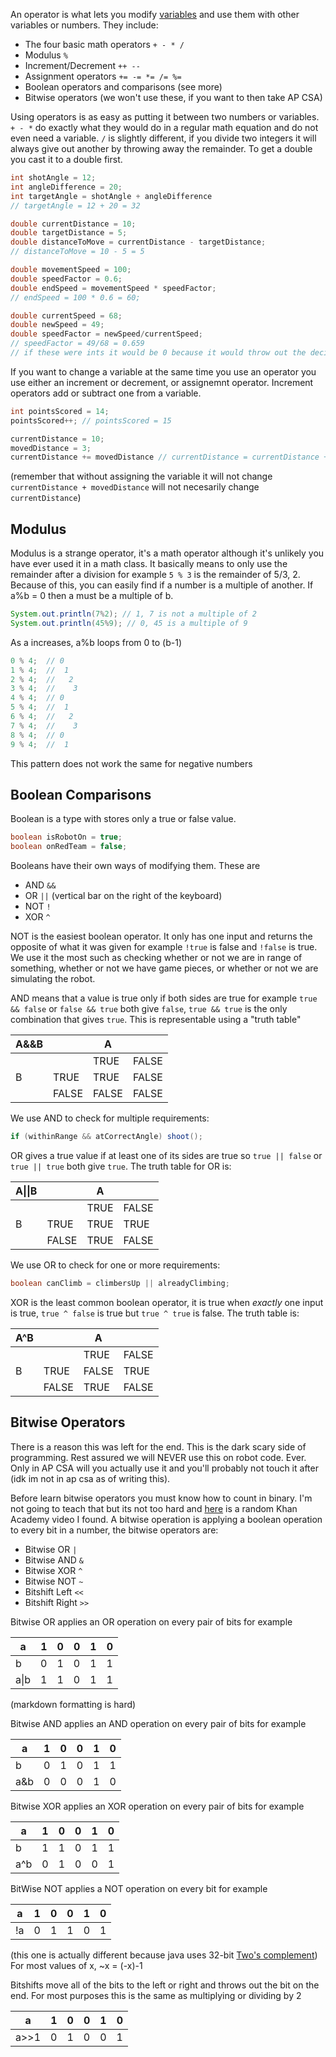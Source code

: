 An operator is what lets you modify [variables](https://github.com/watermelone1/2025-Programming-Curriculum/blob/main/Week%201/Variables.md) and use them with other variables or numbers. They include:
- The four basic math operators `+ - * /`
- Modulus `%`
- Increment/Decrement `++ --`
- Assignment operators `+= -= *= /= %=`
- Boolean operators and comparisons (see more)
- Bitwise operators (we won't use these, if you want to then take AP CSA)

Using operators is as easy as putting it between two numbers or variables. `+ - *` do exactly what they would do in a regular math equation and do not even need a variable. `/` is slightly different, if you divide two integers it will always give out another by throwing away the remainder. To get a double you cast it to a double first.

```java
int shotAngle = 12;
int angleDifference = 20;
int targetAngle = shotAngle + angleDifference
// targetAngle = 12 + 20 = 32

double currentDistance = 10;
double targetDistance = 5;
double distanceToMove = currentDistance - targetDistance;
// distanceToMove = 10 - 5 = 5

double movementSpeed = 100;
double speedFactor = 0.6;
double endSpeed = movementSpeed * speedFactor;
// endSpeed = 100 * 0.6 = 60;

double currentSpeed = 68;
double newSpeed = 49;
double speedFactor = newSpeed/currentSpeed;
// speedFactor = 49/68 = 0.659
// if these were ints it would be 0 because it would throw out the decimal. 
```

If you want to change a variable at the same time you use an operator you use either an increment or decrement, or assignemnt operator. Increment operators add or subtract one from a variable.
```java
int pointsScored = 14;
pointsScored++; // pointsScored = 15

currentDistance = 10;
movedDistance = 3;
currentDistance += movedDistance // currentDistance = currentDistance + movedDistance
```
(remember that without assigning the variable it will not change `currentDistance + movedDistance` will not necesarily change `currentDistance`)

Modulus
---

Modulus is a strange operator, it's a math operator although it's unlikely you have ever used it in a math class. It basically means to only use the remainder after a division for example `5 % 3` is the remainder of 5/3, 2. Because of this, you can easily find if a number is a multiple of another. If a%b = 0 then a must be a multiple of b.
```java
System.out.println(7%2); // 1, 7 is not a multiple of 2
System.out.println(45%9); // 0, 45 is a multiple of 9
```

As a increases, a%b loops from 0 to (b-1)
```java
0 % 4;  // 0
1 % 4;  //  1
2 % 4;  //   2
3 % 4;  //    3
4 % 4;  // 0
5 % 4;  //  1
6 % 4;  //   2
7 % 4;  //    3
8 % 4;  // 0
9 % 4;  //  1
```

This pattern does not work the same for negative numbers

Boolean Comparisons
---

Boolean is a type with stores only a true or false value. 
```java
boolean isRobotOn = true;
boolean onRedTeam = false;
```

Booleans have their own ways of modifying them. These are 
- AND `&&`
- OR `||` (vertical bar on the right of the keyboard)
- NOT `!`
- XOR `^`

NOT is the easiest boolean operator. It only has one input and returns the opposite of what it was given for example `!true` is false and `!false` is true. We use it the most such as checking whether or not we are in range of something, whether or not we have game pieces, or whether or not we are simulating the robot.

AND means that a value is true only if both sides are true for example `true && false` or `false && true` both give `false`, `true && true` is the only combination that gives `true`. This is representable using a "truth table"

|A&&B|      | A     |       |
|---|-------|-------|-------|
|   |       | TRUE  | FALSE |
| B | TRUE  | TRUE  | FALSE |
|   | FALSE | FALSE | FALSE |

We use AND to check for multiple requirements:
```java
if (withinRange && atCorrectAngle) shoot();
```

OR gives a true value if at least one of its sides are true so `true || false` or `true || true` both give `true`. The truth table for OR is:

|A\|\|B|      | A     |       |
|---|-------|-------|-------|
|   |       | TRUE  | FALSE |
| B | TRUE  | TRUE  | TRUE  |
|   | FALSE | TRUE  | FALSE |

We use OR to check for one or more requirements:
```java
boolean canClimb = climbersUp || alreadyClimbing;
```

XOR is the least common boolean operator, it is true when *exactly* one input is true, `true ^ false` is true but `true ^ true` is false. The truth table is: 

|A^B|      | A     |       |
|---|-------|-------|-------|
|   |       | TRUE  | FALSE |
| B | TRUE  | FALSE | TRUE  |
|   | FALSE | TRUE  | FALSE |

Bitwise Operators
---
There is a reason this was left for the end. This is the dark scary side of programming. Rest assured we will NEVER use this on robot code. Ever. Only in AP CSA will you actually use it and you'll probably not touch it after (idk im not in ap csa as of writing this). 

Before learn bitwise operators you must know how to count in binary. I'm not going to teach that but its not too hard and [here](https://www.khanacademy.org/math/algebra-home/alg-intro-to-algebra/algebra-alternate-number-bases/v/large-number-decimal-to-binary) is a random Khan Academy video I found. A bitwise operation is applying a boolean operation to every bit in a number, the bitwise operators are:
- Bitwise OR `|`
- Bitwise AND `&`
- Bitwise XOR `^`
- Bitwise NOT `~`
- Bitshift Left `<<`
- Bitshift Right `>>`

Bitwise OR applies an OR operation on every pair of bits for example

| a    | 1 | 0 | 0 | 1 | 0 |
|------|---|---|---|---|---|
| b    | 0 | 1 | 0 | 1 | 1 |
| a\|b | 1 | 1 | 0 | 1 | 1 |
(markdown formatting is hard)

Bitwise AND applies an AND operation on every pair of bits for example

| a    | 1 | 0 | 0 | 1 | 0 |
|------|---|---|---|---|---|
| b    | 0 | 1 | 0 | 1 | 1 |
| a&b  | 0 | 0 | 0 | 1 | 0 |

Bitwise XOR applies an XOR operation on every pair of bits for example

| a    | 1 | 0 | 0 | 1 | 0 |
|------|---|---|---|---|---|
| b    | 1 | 1 | 0 | 1 | 1 |
| a^b | 0 | 1 | 0 | 0 | 1 |

BitWise NOT applies a NOT operation on every bit for example

| a    | 1 | 0 | 0 | 1 | 0 |
|------|---|---|---|---|---|
| !a   | 0 | 1 | 1 | 0 | 1 |

(this one is actually different because java uses 32-bit [Two's complement](https://en.wikipedia.org/wiki/Two%27s_complement)) For most values of x, ~x = (-x)-1

Bitshifts move all of the bits to the left or right and throws out the bit on the end. For most purposes this is the same as multiplying or dividing by 2

| a    | 1 | 0 | 0 | 1 | 0 |
|------|---|---|---|---|---|
| a>>1 | 0 | 1 | 0 | 0 | 1 |
